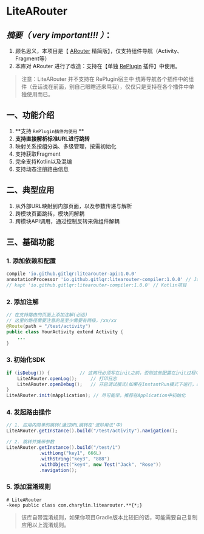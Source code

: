 # LiteARouter



## *摘要（ very important!!! ）*：

1. 顾名思义，本项目是【 [ARouter](https://github.com/alibaba/ARouter/) 精简版】，仅支持组件导航（Activity、Fragment等）
2. 本库对 ARouter 进行了改造：支持在【单独 [RePlugin](https://github.com/Qihoo360/RePlugin/) 插件】中使用。

> 注意：LiteARouter 并不支持在 RePlugin宿主中 统筹导航各个插件中的组件（丑话说在前面，别自己眼瞎还来骂我），仅仅只是支持在各个插件中单独使用而已。



## 一、功能介绍

1. **支持 `RePlugin插件内使用` **
2. **支持直接解析标准URL进行跳转**
3. 映射关系按组分类、多级管理，按需初始化
4. 支持获取Fragment
5. 完全支持Kotlin以及混编
6. 支持动态注册路由信息



## 二、典型应用

1. 从外部URL映射到内部页面，以及参数传递与解析
2. 跨模块页面跳转，模块间解耦
3. 跨模块API调用，通过控制反转来做组件解耦



## 三、基础功能

### 1. 添加依赖和配置

```gradle
compile 'io.github.gitlqr:litearouter-api:1.0.0'
annotationProcessor 'io.github.gitlqr:litearouter-compiler:1.0.0' // Java项目
// kapt 'io.github.gitlqr:litearouter-compiler:1.0.0' // Kotlin项目
```

### 2. 添加注解

```java
// 在支持路由的页面上添加注解(必选)
// 这里的路径需要注意的是至少需要有两级，/xx/xx
@Route(path = "/test/activity")
public class YourActivity extend Activity {
    ...
}
```

### 3. 初始化SDK

```java
if (isDebug()) {           // 这两行必须写在init之前，否则这些配置在init过程中将无效
    LiteARouter.openLog();     // 打印日志
    LiteARouter.openDebug();   // 开启调试模式(如果在InstantRun模式下运行，必须开启调试模式！线上版本需要关闭,否则有安全风险)
}
LiteARouter.init(mApplication); // 尽可能早，推荐在Application中初始化
```

### 4. 发起路由操作

```java
// 1. 应用内简单的跳转(通过URL跳转在'进阶用法'中)
LiteARouter.getInstance().build("/test/activity").navigation();

// 2. 跳转并携带参数
LiteARouter.getInstance().build("/test/1")
            .withLong("key1", 666L)
            .withString("key3", "888")
            .withObject("key4", new Test("Jack", "Rose"))
            .navigation();
```

### 5. 添加混淆规则

```
# LiteARouter
-keep public class com.charylin.litearouter.**{*;}
```

> 该库自带混淆规则，如果你项目Gradle版本比较旧的话，可能需要自己复制应用以上混淆规则。













